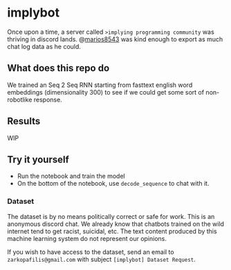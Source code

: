 # implybot
Once upon a time, a server called `>implying programming community` was thriving in discord lands. 
@[marios8543](https://github.com/marios8543) was kind enough to export as much chat log data as he could.

## What does this repo do

We trained an Seq 2 Seq RNN starting from fasttext english word embeddings (dimensionality 300) to see if we could get
some sort of non-robotlike response.

## Results
WIP

## Try it yourself
- Run the notebook and train the model
- On the bottom of the notebook, use `decode_sequence` to chat with it.

### Dataset
The dataset is by no means politically correct or safe for work. This is an anonymous discord chat. We already know that chatbots trained on the wild internet tend to get racist, suicidal, etc. The text content produced by this machine learning system do not represent our opinions.

If you wish to have access to the dataset, send an email to `zarkopafilis@gmail.com` with subject `[implybot] Dataset Request`.
